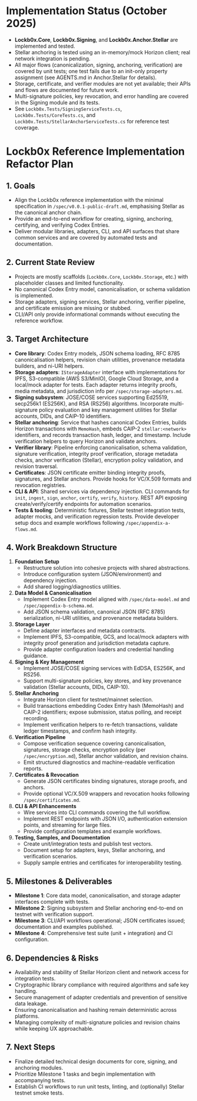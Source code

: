 # Implementation Status (October 2025)

- **Lockb0x.Core**, **Lockb0x.Signing**, and **Lockb0x.Anchor.Stellar** are implemented and tested.
- Stellar anchoring is tested using an in-memory/mock Horizon client; real network integration is pending.
- All major flows (canonicalization, signing, anchoring, verification) are covered by unit tests; one test fails due to an init-only property assignment (see AGENTS.md in Anchor.Stellar for details).
- Storage, certificate, and verifier modules are not yet available; their APIs and flows are documented for future work.
- Multi-signature policies, key revocation, and error handling are covered in the Signing module and its tests.
- See `Lockb0x.Tests/SigningServiceTests.cs`, `Lockb0x.Tests/CoreTests.cs`, and `Lockb0x.Tests/StellarAnchorServiceTests.cs` for reference test coverage.

# Lockb0x Reference Implementation Refactor Plan

## 1. Goals

- Align the Lockb0x reference implementation with the minimal specification in `/spec/v0.0.1-public-draft.md`, emphasising Stellar as the canonical anchor chain.
- Provide an end-to-end workflow for creating, signing, anchoring, certifying, and verifying Codex Entries.
- Deliver modular libraries, adapters, CLI, and API surfaces that share common services and are covered by automated tests and documentation.

## 2. Current State Review

- Projects are mostly scaffolds (`Lockb0x.Core`, `Lockb0x.Storage`, etc.) with placeholder classes and limited functionality.
- No canonical Codex Entry model, canonicalisation, or schema validation is implemented.
- Storage adapters, signing services, Stellar anchoring, verifier pipeline, and certificate emission are missing or stubbed.
- CLI/API only provide informational commands without executing the reference workflow.

## 3. Target Architecture

- **Core library**: Codex Entry models, JSON schema loading, RFC 8785 canonicalisation helpers, revision chain utilities, provenance metadata builders, and ni-URI helpers.
- **Storage adapters**: `IStorageAdapter` interface with implementations for IPFS, S3-compatible (AWS S3/MinIO), Google Cloud Storage, and a local/mock adapter for tests. Each adapter returns integrity proofs, media metadata, and jurisdiction info per `/spec/storage-adapters.md`.
- **Signing subsystem**: JOSE/COSE services supporting Ed25519, secp256k1 (ES256K), and RSA (RS256) algorithms. Incorporate multi-signature policy evaluation and key management utilities for Stellar accounts, DIDs, and CAIP-10 identifiers.
- **Stellar anchoring**: Service that hashes canonical Codex Entries, builds Horizon transactions with `MemoHash`, embeds CAIP-2 `stellar:<network>` identifiers, and records transaction hash, ledger, and timestamp. Include verification helpers to query Horizon and validate anchors.
- **Verifier library**: Pipeline enforcing canonicalisation, schema validation, signature verification, integrity proof verification, storage metadata checks, anchor verification (Stellar), encryption policy validation, and revision traversal.
- **Certificates**: JSON certificate emitter binding integrity proofs, signatures, and Stellar anchors. Provide hooks for VC/X.509 formats and revocation registries.
- **CLI & API**: Shared services via dependency injection. CLI commands for `init`, `ingest`, `sign`, `anchor`, `certify`, `verify`, `history`. REST API exposing create/verify/certify endpoints for automation scenarios.
- **Tests & tooling**: Deterministic fixtures, Stellar testnet integration tests, adapter mocks, and verification regression tests. Provide developer setup docs and example workflows following `/spec/appendix-a-flows.md`.

## 4. Work Breakdown Structure

1. **Foundation Setup**
   - Restructure solution into cohesive projects with shared abstractions.
   - Introduce configuration system (JSON/environment) and dependency injection.
   - Add shared logging/diagnostics utilities.
2. **Data Model & Canonicalisation**
   - Implement Codex Entry model aligned with `/spec/data-model.md` and `/spec/appendix-b-schema.md`.
   - Add JSON schema validation, canonical JSON (RFC 8785) serialization, ni-URI utilities, and provenance metadata builders.
3. **Storage Layer**
   - Define adapter interfaces and metadata contracts.
   - Implement IPFS, S3-compatible, GCS, and local/mock adapters with integrity proof generation and jurisdiction metadata capture.
   - Provide adapter configuration loaders and credential handling guidance.
4. **Signing & Key Management**
   - Implement JOSE/COSE signing services with EdDSA, ES256K, and RS256.
   - Support multi-signature policies, key stores, and key provenance validation (Stellar accounts, DIDs, CAIP-10).
5. **Stellar Anchoring**
   - Integrate Horizon client for testnet/mainnet selection.
   - Build transactions embedding Codex Entry hash (MemoHash) and CAIP-2 identifiers; expose submission, status polling, and receipt recording.
   - Implement verification helpers to re-fetch transactions, validate ledger timestamps, and confirm hash integrity.
6. **Verification Pipeline**
   - Compose verification sequence covering canonicalisation, signatures, storage checks, encryption policy (per `/spec/encryption.md`), Stellar anchor validation, and revision chains.
   - Emit structured diagnostics and machine-readable verification reports.
7. **Certificates & Revocation**
   - Generate JSON certificates binding signatures, storage proofs, and anchors.
   - Provide optional VC/X.509 wrappers and revocation hooks following `/spec/certificates.md`.
8. **CLI & API Enhancements**
   - Wire services into CLI commands covering the full workflow.
   - Implement REST endpoints with JSON I/O, authentication extension points, and streaming for large files.
   - Provide configuration templates and example workflows.
9. **Testing, Samples, and Documentation**
   - Create unit/integration tests and publish test vectors.
   - Document setup for adapters, keys, Stellar anchoring, and verification scenarios.
   - Supply sample entries and certificates for interoperability testing.

## 5. Milestones & Deliverables

- **Milestone 1**: Core data model, canonicalisation, and storage adapter interfaces complete with tests.
- **Milestone 2**: Signing subsystem and Stellar anchoring end-to-end on testnet with verification support.
- **Milestone 3**: CLI/API workflows operational; JSON certificates issued; documentation and examples published.
- **Milestone 4**: Comprehensive test suite (unit + integration) and CI configuration.

## 6. Dependencies & Risks

- Availability and stability of Stellar Horizon client and network access for integration tests.
- Cryptographic library compliance with required algorithms and safe key handling.
- Secure management of adapter credentials and prevention of sensitive data leakage.
- Ensuring canonicalisation and hashing remain deterministic across platforms.
- Managing complexity of multi-signature policies and revision chains while keeping UX approachable.

## 7. Next Steps

- Finalize detailed technical design documents for core, signing, and anchoring modules.
- Prioritize Milestone 1 tasks and begin implementation with accompanying tests.
- Establish CI workflows to run unit tests, linting, and (optionally) Stellar testnet smoke tests.
